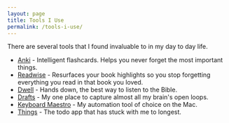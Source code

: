 ```yaml
---
layout: page
title: Tools I Use
permalink: /tools-i-use/
---
```


There are several tools that I found invaluable to in my day to day life.

- [Anki](https://apps.ankiweb.net/) - Intelligent flashcards. Helps you never forget the most important things.
- [Readwise](https://readwise.io/) - Resurfaces your book highlights so you stop forgetting everything you read in that book you loved.
- [Dwell](https://dwellapp.io/) - Hands down, the best way to listen to the Bible.
- [Drafts](https://getdrafts.com/) - My one place to capture almost all my brain's open loops.
- [Keyboard Maestro](https://www.keyboardmaestro.com/main/) - My automation tool of choice on the Mac.
- [Things](https://culturedcode.com/things/) - The todo app that has stuck with me to longest.
